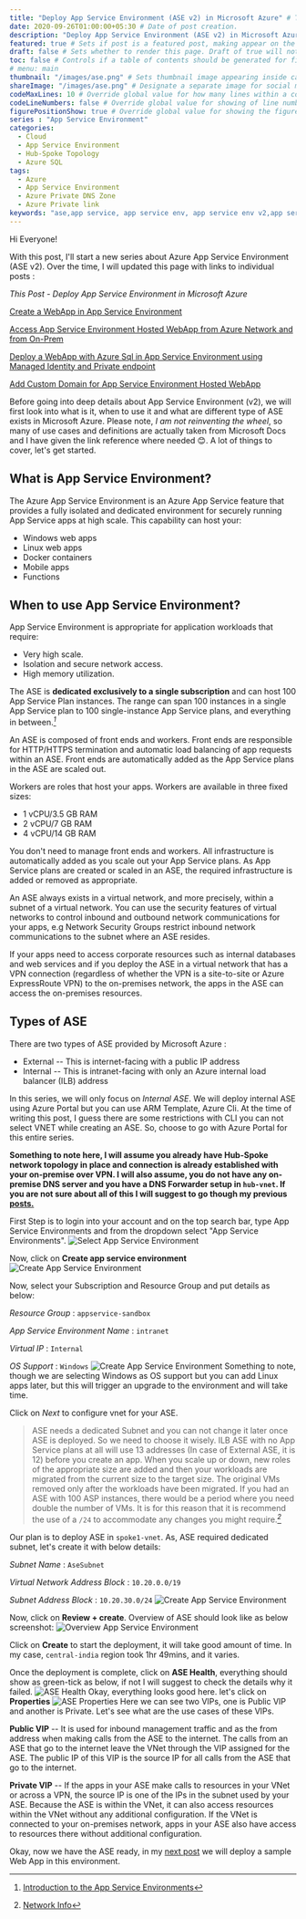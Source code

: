 ```yaml
---
title: "Deploy App Service Environment (ASE v2) in Microsoft Azure" # Title of the blog post.
date: 2020-09-26T01:00:00+05:30 # Date of post creation.
description: "Deploy App Service Environment (ASE v2) in Microsoft Azure" # Description used for search engine.
featured: true # Sets if post is a featured post, making appear on the home page side bar.
draft: false # Sets whether to render this page. Draft of true will not be rendered.
toc: false # Controls if a table of contents should be generated for first-level links automatically.
# menu: main
thumbnail: "/images/ase.png" # Sets thumbnail image appearing inside card on homepage.
shareImage: "/images/ase.png" # Designate a separate image for social media sharing.
codeMaxLines: 10 # Override global value for how many lines within a code block before auto-collapsing.
codeLineNumbers: false # Override global value for showing of line numbers within code block.
figurePositionShow: true # Override global value for showing the figure label.
series : "App Service Environment"
categories:
  - Cloud
  - App Service Environment
  - Hub-Spoke Topology
  - Azure SQL
tags:
  - Azure
  - App Service Environment
  - Azure Private DNS Zone
  - Azure Private link
keywords: "ase,app service, app service env, app service env v2,app service environment,app service environment v2,deploy application in app service environment,app service environment and private link, ase in hub spoke,hub spoke,hub spoke network,hub spoke network topology,azure hub spoke,azure hub spoke network,azure hub spoke network topology,app service environment and private endpoint,azure sql, azure sql and private endpoint,azure private dns zone, resolve azure internal DNS from your on prem,hub spoke dns forwarder,dns forwarder in hub spoke,dns forwarder in hub spoke network topology,dns forwarder"
---
```


Hi Everyone!

With this post, I'll start a new series about Azure App Service Environment (ASE v2). Over the time, I will updated this page with links to individual posts : 

_This Post - Deploy App Service Environment in Microsoft Azure_

[Create a WebApp in App Service Environment](/post/create-a-webapp-in-app-service-environment)

[Access App Service Environment Hosted WebApp from Azure Network and from On-Prem](/post/access-app-service-environment-hosted-webapp-from-azure-network-and-from-on-prem)

[Deploy a WebApp with Azure Sql in App Service Environment using Managed Identity and Private endpoint](/post/deploy-a-webapp-with-azure-sql-in-app-service-environment-using-managed-identity-and-private-endpoint)

[Add Custom Domain for App Service Environment Hosted WebApp](/post/add-custom-domain-for-app-service-environment-hosted-webapp)

Before going into deep details about App Service Environment (v2), we will first look into what is it, when to use it and what are different type of ASE exists in Microsoft Azure. Please note, _I am not reinventing the wheel_, so many of use cases and definitions are actually taken from Microsoft Docs and I have given the link reference where needed 😊. A lot of things to cover, let's get started.

## What is App Service Environment?
The Azure App Service Environment is an Azure App Service feature that provides a fully isolated and dedicated environment for securely running App Service apps at high scale. This capability can host your:
 - Windows web apps
 - Linux web apps
 - Docker containers
 - Mobile apps
 - Functions

## When to use App Service Environment?
App Service Environment is appropriate for application workloads that require:
 - Very high scale.
 - Isolation and secure network access.
 - High memory utilization.

The ASE is **dedicated exclusively to a single subscription** and can host 100 App Service Plan instances. The range can span 100 instances in a single App Service plan to 100 single-instance App Service plans, and everything in between.<cite>[^1]</cite>

An ASE is composed of front ends and workers. Front ends are responsible for HTTP/HTTPS termination and automatic load balancing of app requests within an ASE. Front ends are automatically added as the App Service plans in the ASE are scaled out.

Workers are roles that host your apps. Workers are available in three fixed sizes:
 - 1 vCPU/3.5 GB RAM 
 - 2 vCPU/7 GB RAM
 - 4 vCPU/14 GB RAM

You don't need to manage front ends and workers. All infrastructure is automatically added as you scale out your App Service plans. As App Service plans are created or scaled in an ASE, the required infrastructure is added or removed as appropriate.

An ASE always exists in a virtual network, and more precisely, within a subnet of a virtual network. You can use the security features of virtual networks to control inbound and outbound network communications for your apps, e.g Network Security Groups restrict inbound network communications to the subnet where an ASE resides.

If your apps need to access corporate resources such as internal databases and web services and if you deploy the ASE in a virtual network that has a VPN connection (regardless of whether the VPN is a site-to-site or Azure ExpressRoute VPN) to the on-premises network, the apps in the ASE can access the on-premises resources. 
## Types of ASE
There are two types of ASE provided by Microsoft Azure : 
 - External -- This is internet-facing with a public IP address
 - Internal -- This is intranet-facing with only an Azure internal load balancer (ILB) address

 In this series, we will only focus on _Internal ASE_. We will deploy internal ASE using Azure Portal but you can use ARM Template, Azure Cli. At the time of writing this post, I guess there are some restrictions with CLI you can not select VNET while creating an ASE. So, choose to go with Azure Portal for this entire series.

__Something to note here, I will assume you already have Hub-Spoke network topology in place and connection is already established with your on-premise over VPN. I will also assume, you do not have any on-premise DNS server and you have a DNS Forwarder setup in `hub-vnet`. If you are not sure about all of this I will suggest to go though my previous [posts.](/categories/hub-spoke-topology/)__

First Step is to login into your account and on the top search bar, type App Service Environments and from the dropdown select "App Service Environments".
![Select App Service Environment](/images/ase/Select_ASE.jpg)

Now, click on __Create app service environment__
![Create App Service Environment](/images/ase/Create_ASE.jpg)

Now, select your Subscription and Resource Group and put details as below: 

_Resource Group_ : `appservice-sandbox`

_App Service Environment Name_ : `intranet`

_Virtual IP_ : `Internal`

_OS Support_ : `Windows`
![Create App Service Environment](/images/ase/Create_ASE_Basic.jpg)
Something to note, though we are selecting Windows as OS support but you can add Linux apps later, but this will trigger an upgrade to the environment and will take time.

Click on _Next_ to configure vnet for your ASE.

>ASE needs a dedicated Subnet and you can not change it later once ASE is deployed. So we need to choose it wisely. ILB ASE with no App Service plans at all will use 13 addresses (In case of External ASE, it is 12) before you create an app. When you scale up or down, new roles of the appropriate size are added and then your workloads are migrated from the current size to the target size. The original VMs removed only after the workloads have been migrated. If you had an ASE with 100 ASP instances, there would be a period where you need double the number of VMs. It is for this reason that it is recommend the use of a `/24` to accommodate any changes you might require.<cite>[^2]</cite>

Our plan is to deploy ASE in `spoke1-vnet`. As, ASE required dedicated subnet, let's create it with below details: 

_Subnet Name_ : `AseSubnet`

_Virtual Network Address Block_ : `10.20.0.0/19`

_Subnet Address Block_ : `10.20.30.0/24`
![Create App Service Environment](/images/ase/ASE_Subnet.jpg)

Now, click on __Review + create__. Overview of ASE should look like as below screenshot:
![Overview App Service Environment](/images/ase/ASE_Overview.jpg)

Click on __Create__ to start the deployment, it will take good amount of time. In my case, `central-india` region took 1hr 49mins, and it varies.

Once the deployment is complete, click on __ASE Health__, everything should show as green-tick as below, if not I will suggest to check the details why it failed. 
![ASE Health](/images/ase/ASE_Health.jpg)
Okay, everything looks good here. let's click on __Properties__
![ASE Properties](/images/ase/ASE_Properties.jpg)
Here we can see two VIPs, one is Public VIP and another is Private. Let's see what are the use cases of these VIPs.

 __Public VIP__  -- It is used for inbound management traffic and as the from address when making calls from the ASE to the internet. The calls from an ASE that go to the internet leave the VNet through the VIP assigned for the ASE. The public IP of this VIP is the source IP for all calls from the ASE that go to the internet.

__Private VIP__  -- If the apps in your ASE make calls to resources in your VNet or across a VPN, the source IP is one of the IPs in the subnet used by your ASE. Because the ASE is within the VNet, it can also access resources within the VNet without any additional configuration. If the VNet is connected to your on-premises network, apps in your ASE also have access to resources there without additional configuration.


Okay, now we have the ASE ready, in my [next post](/post/create-a-webapp-in-app-service-environment)
 we will deploy a sample Web App in this environment.

[^1]:  [Introduction to the App Service Environments](https://docs.microsoft.com/en-us/azure/app-service/environment/intro)

[^2]:  [Network Info](https://docs.microsoft.com/en-us/azure/app-service/environment/network-info)


